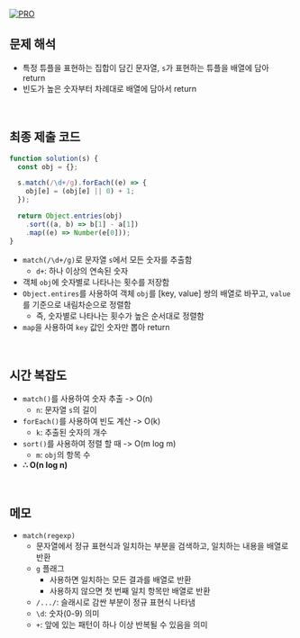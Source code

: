 [![PRO]][Link]

## 문제 해석

- 특정 튜플을 표현하는 집합이 담긴 문자열, `s`가 표현하는 튜플을 배열에 담아 return
- 빈도가 높은 숫자부터 차례대로 배열에 담아서 return

<br/>

## 최종 제출 코드

```javascript
function solution(s) {
  const obj = {};

  s.match(/\d+/g).forEach((e) => {
    obj[e] = (obj[e] || 0) + 1;
  });

  return Object.entries(obj)
    .sort((a, b) => b[1] - a[1])
    .map((e) => Number(e[0]));
}
```

- `match(/\d+/g)`로 문자열 `s`에서 모든 숫자를 추출함
  - `d+`: 하나 이상의 연속된 숫자
- 객체 `obj`에 숫자별로 나타나는 횟수를 저장함
- `Object.entires`를 사용하여 객체 `obj`를 [key, value] 쌍의 배열로 바꾸고, `value`를 기준으로 내림차순으로 정렬함
  - 즉, 숫자별로 나타나는 횟수가 높은 순서대로 정렬함
- `map`을 사용하여 `key` 값인 숫자만 뽑아 return

<br/>

## 시간 복잡도

- `match()`를 사용하여 숫자 추출 -> O(n)
  - `n`: 문자열 `s`의 길이
- `forEach()`를 사용하여 빈도 계산 -> O(k)
  - `k`: 추출된 숫자의 개수
- `sort()`를 사용하여 정렬 할 때 -> O(m log m)
  - `m`: `obj`의 항목 수
- **∴ O(n log n)**

<br/>

## 메모

- `match(regexp)`
  - 문자열에서 정규 표현식과 일치하는 부분을 검색하고, 일치하는 내용을 배열로 반환
  - `g` 플래그
    - 사용하면 일치하는 모든 결과를 배열로 반환
    - 사용하지 않으면 첫 번째 일치 항목만 배열로 반환
  - `/.../`: 슬래시로 감싼 부분이 정규 표현식 나타냄
  - `\d`: 숫자(0-9) 의미
  - `+`: 앞에 있는 패턴이 하나 이상 반복될 수 있음을 의미

<!---------------------------------------------------------------------------->

[PRO]: https://github.com/GoSSaChin/algorithm-js/assets/107768516/67c43b52-bc3f-4571-a249-5519021afbb0
[Link]: https://school.programmers.co.kr/learn/courses/30/lessons/12912
